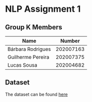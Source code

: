 # NLP Assignment 1

## Group K Members

| Name | Number |
| --- | --- |
| Bárbara Rodrigues | 202007163 |
| Guilherme Pereira | 202007375 |
| Lucas Sousa | 202004682 |

## Dataset
The dataset can be found [here](https://www.kaggle.com/datasets/vrindakallu/ag-news-topic-classification)

